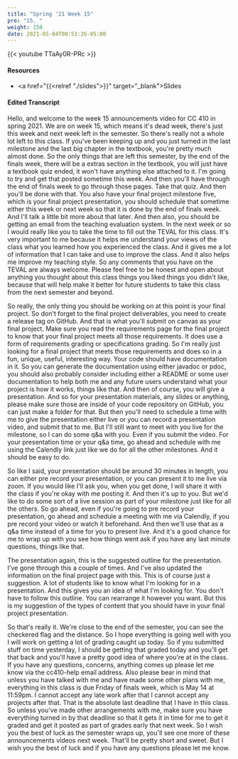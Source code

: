 ```yaml
---
title: "Spring '21 Week 15"
pre: "15. "
weight: 150
date: 2021-05-04T00:53:26-05:00
---
```


{{< youtube TTaAy0R-PRc >}}

#### Resources

* <a href="{{<relref "./slides">}}" target="_blank">Slides</a>

#### Edited Transcript

Hello, and welcome to the week 15 announcements video for CC 410 in spring 2021. We are on week 15, which means it's dead week, there's just this week and next week left in the semester. So there's really not a whole lot left to this class. If you've been keeping up and you just turned in the last milestone and the last big chapter in the textbook, you're pretty much almost done. So the only things that are left this semester, by the end of the finals week, there will be a extras section in the textbook, you will just have a textbook quiz ended, it won't have anything else attached to it. I'm going to try and get that posted sometime this week. And then you'll have through the end of finals week to go through those pages. Take that quiz. And then you'll be done with that. You also have your final project milestone five, which is your final project presentation, you should schedule that sometime either this week or next week so that it is done by the end of finals week. And I'll talk a little bit more about that later. And then also, you should be getting an email from the teaching evaluation system. In the next week or so I would really like you to take the time to fill out the TEVAL for this class. It's very important to me because it helps me understand your views of the class what you learned how you experienced the class. And it gives me a lot of information that I can take and use to improve the class. And it also helps me improve my teaching style. So any comments that you have on the TEVAL are always welcome. Please feel free to be honest and open about anything you thought about this class things you liked things you didn't like, because that will help make it better for future students to take this class from the next semester and beyond. 

So really, the only thing you should be working on at this point is your final project. So don't forget to the final project deliverables, you need to create a release tag on GitHub. And that is what you'll submit on canvas as your final project. Make sure you read the requirements page for the final project to know that your final project meets all those requirements. It does use a form of requirements grading or specifications grading. So I'm really just looking for a final project that meets those requirements and does so in a fun, unique, useful, interesting way. Your code should have documentation in it. So you can generate the documentation using either javadoc or pdoc, you should also probably consider including either a README or some user documentation to help both me and any future users understand what your project is how it works, things like that. And then of course, you will give a presentation. And so for your presentation materials, any slides or anything, please make sure those are inside of your code repository on GitHub, you can just make a folder for that. But then you'll need to schedule a time with me to give the presentation either live or you can record a presentation video, and submit that to me. But I'll still want to meet with you live for the milestone, so I can do some q&a with you. Even if you submit the video. For your presentation time or your q&a time, go ahead and schedule with me using the Calendly link just like we do for all the other milestones. And it should be easy to do. 

So like I said, your presentation should be around 30 minutes in length, you can either pre record your presentation, or you can present it to me live via zoom. If you would like I'll ask you, when you get done, I will share it with the class if you're okay with me posting it. And then it's up to you. But we'd like to do some sort of a live session as part of your milestone just like for all the others. So go ahead, even if you're going to pre record your presentation, go ahead and schedule a meeting with me via Calendly, if you pre record your video or watch it beforehand. And then we'll use that as a q&a time instead of a time for you to present live. And it's a good chance for me to wrap up with you see how things went ask if you have any last minute questions, things like that. 

The presentation again, this is the suggested outline for the presentation. I've gone through this a couple of times. And I've also updated the information on the final project page with this. This is of course just a suggestion. A lot of students like to know what I'm looking for in a presentation. And this gives you an idea of what I'm looking for. You don't have to follow this outline. You can rearrange it however you want. But this is my suggestion of the types of content that you should have in your final project presentation. 

So that's really it. We're close to the end of the semester, you can see the checkered flag and the distance. So I hope everything is going well with you I will work on getting a lot of grading caught up today. So if you submitted stuff on time yesterday, I should be getting that graded today and you'll get that back and you'll have a pretty good idea of where you're at in the class. If you have any questions, concerns, anything comes up please let me know via the cc410-help email address. Also please bear in mind that unless you have talked with me and have made some other plans with me, everything in this class is due Friday of finals week, which is May 14 at 11:59pm. I cannot accept any late work after that I cannot accept any projects after that. That is the absolute last deadline that I have in this class. So unless you've made other arrangements with me, make sure you have everything turned in by that deadline so that it gets it in time for me to get it graded and get it posted as part of grades early that next week. So I wish you the best of luck as the semester wraps up, you'll see one more of these announcements videos next week. That'll be pretty short and sweet. But I wish you the best of luck and if you have any questions please let me know. 

